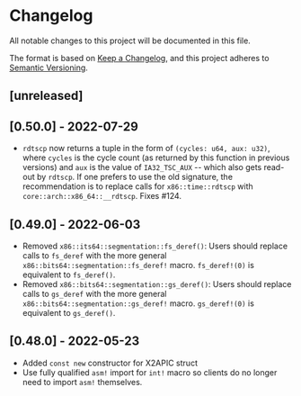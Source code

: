 # Changelog

All notable changes to this project will be documented in this file.

The format is based on [Keep a Changelog](https://keepachangelog.com/en/1.0.0/),
and this project adheres to [Semantic Versioning](https://semver.org/spec/v2.0.0.html).

## [unreleased]

## [0.50.0] - 2022-07-29

- `rdtscp` now returns a tuple in the form of `(cycles: u64, aux: u32)`, where
  `cycles` is the cycle count (as returned by this function in previous
  versions) and `aux` is the value of `IA32_TSC_AUX` -- which also gets read-out
  by `rdtscp`. If one prefers to use the old signature, the recommendation is to
  replace calls for `x86::time::rdtscp` with `core::arch::x86_64::__rdtscp`.
  Fixes #124.

## [0.49.0] - 2022-06-03

- Removed `x86::its64::segmentation::fs_deref()`: Users should replace calls to
  `fs_deref` with the more general `x86::bits64::segmentation::fs_deref!` macro.
  `fs_deref!(0)` is equivalent to `fs_deref()`.
- Removed `x86::bits64::segmentation::gs_deref()`: Users should replace calls to
  `gs_deref` with the more general `x86::bits64::segmentation::gs_deref!` macro.
  `gs_deref!(0)` is equivalent to `gs_deref()`.

## [0.48.0] - 2022-05-23

- Added `const new` constructor for X2APIC struct
- Use fully qualified `asm!` import for `int!` macro so clients do no longer
  need to import `asm!` themselves.
